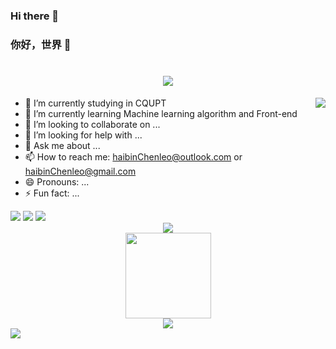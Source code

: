 ### Hi there 👋
### 你好，世界 👋
<h1 align="center">
	<a href="https://sunguoqi.com/">
		<img src="https://readme-typing-svg.herokuapp.com/?lines=console.log(%22Hello%2C%20World!%22);小陈同学祝你今天愉快!&center=true&size=27">
	</a>
</h1>

<img align="right" src="https://github-readme-stats.vercel.app/api/top-langs/?username=cychenhaibin&hide_title=true&hide_border=true&layout=compact&langs_count=6&text_color=000&icon_color=fff&bg_color=0,52fa5a,4dfcff,c64dff&theme=graywhite" />


- 🔭 I’m currently studying in CQUPT 
- 🌱 I’m currently learning Machine learning algorithm and Front-end
- 👯 I’m looking to collaborate on ...
- 🤔 I’m looking for help with ...
- 💬 Ask me about ...
- 📫 How to reach me: haibinChenleo@outlook.com or haibinChenleo@gmail.com
- 😄 Pronouns: ...
- ⚡ Fun fact: ...




<!--GitHub 徽章-->
<span align="center">
	<img  src="https://img.shields.io/badge/-HTML5-E34F26?style=flat-square&logo=html5&logoColor=white" />
	<img  src="https://img.shields.io/badge/-CSS3-1572B6?style=flat-square&logo=css3" />
	<img  src="https://img.shields.io/badge/-JavaScript-oringe?style=flat-square&logo=javascript" />
</span>
<!--GitHub 连续打卡-->
<div align="center">
	<img  src="https://github-readme-streak-stats.herokuapp.com/?user=cychenhaibin" />
</div>


<!--GitHub 统计卡片-->
<div align="center">
	<img height="137px" src="https://github-readme-stats.vercel.app/api?username=cychenhaibin&hide_title=true&hide_border=true&show_icons=trueline_height=21&text_color=000&icon_color=000&bg_color=0,ea6161,ffc64d,fffc4d,52fa5a&theme=graywhite" />
</div>
<div align="center">
	<img src="https://stats.justsong.cn/api/csdn?id=m0_73592256">
</div>

<!--GitHub 资料奖杯-->
<div align="left">
	<img  src="https://github-profile-trophy.vercel.app/?username=cychenhaibin" />
</div>











